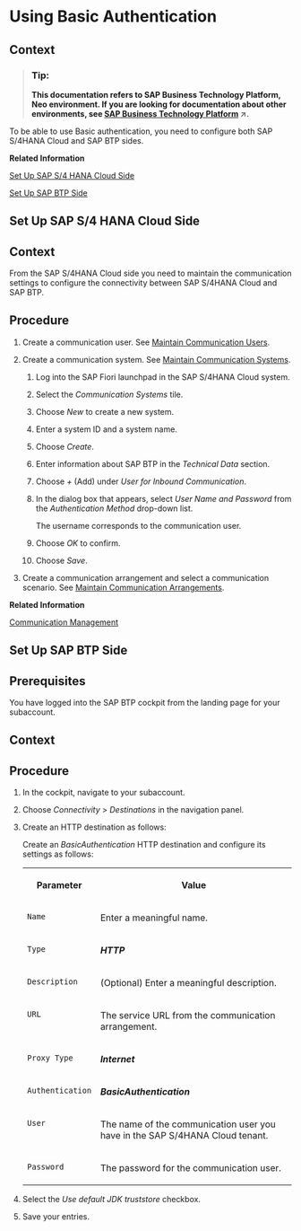 <!-- loiof4c0ad4a1c7d44e992826bb5c939c487 -->

# Using Basic Authentication



<a name="loiof4c0ad4a1c7d44e992826bb5c939c487__context_pxs_prs_scb"/>

## Context

> ### Tip:  
> **This documentation refers to SAP Business Technology Platform, Neo environment. If you are looking for documentation about other environments, see [SAP Business Technology Platform](https://help.sap.com/viewer/65de2977205c403bbc107264b8eccf4b/Cloud/en-US/6a2c1ab5a31b4ed9a2ce17a5329e1dd8.html "SAP Business Technology Platform (SAP BTP) is an integrated offering comprised of four technology portfolios: database and data management, application development and integration, analytics, and intelligent technologies. The platform offers users the ability to turn data into business value, compose end-to-end business processes, and build and extend SAP applications quickly.") :arrow_upper_right:.**

To be able to use Basic authentication, you need to configure both SAP S/4HANA Cloud and SAP BTP sides.

**Related Information**  


[Set Up SAP S/4 HANA Cloud Side](using-basic-authentication-f4c0ad4.md#loio541cff3e17f14f4b8d7157c2e40f0925 "")

[Set Up SAP BTP Side](using-basic-authentication-f4c0ad4.md#loio647b45d968384fe89260aeffaf782543 "")

 <a name="loio541cff3e17f14f4b8d7157c2e40f0925"/>

<!-- loio541cff3e17f14f4b8d7157c2e40f0925 -->

## Set Up SAP S/4 HANA Cloud Side



<a name="loio541cff3e17f14f4b8d7157c2e40f0925__context_atn_wrs_scb"/>

## Context

From the SAP S/4HANA Cloud side you need to maintain the communication settings to configure the connectivity between SAP S/4HANA Cloud and SAP BTP.



## Procedure

1.  Create a communication user. See [Maintain Communication Users](https://help.sap.com/viewer/f544846954f24b9183eddadcc41bdc3b/1808.500/en-US/eef80dda3867461c92ac1273689ed36f.html).

2.  Create a communication system. See [Maintain Communication Systems](https://help.sap.com/viewer/f544846954f24b9183eddadcc41bdc3b/1808.500/en-US/15663c157670410ca366623dff329396.html).

    1.  Log into the SAP Fiori launchpad in the SAP S/4HANA Cloud system.

    2.  Select the *Communication Systems* tile.

    3.  Choose *New* to create a new system.

    4.  Enter a system ID and a system name.

    5.  Choose *Create*.

    6.  Enter information about SAP BTP in the *Technical Data* section.

    7.  Choose *\+* \(Add\) under *User for Inbound Communication*.

    8.  In the dialog box that appears, select *User Name and Password* from the *Authentication Method* drop-down list.

        The username corresponds to the communication user.

    9.  Choose *OK* to confirm.

    10. Choose *Save*.


3.  Create a communication arrangement and select a communication scenario. See [Maintain Communication Arrangements](https://help.sap.com/viewer/f544846954f24b9183eddadcc41bdc3b/1808.500/en-US/fab3fd449cf74c6384622b98831e989e.html).


**Related Information**  


[Communication Management](https://help.sap.com/viewer/f544846954f24b9183eddadcc41bdc3b/1808.500/en-US/2e84a10c430645a88bdbfaaa23ac9ff7.html)

 <a name="loio647b45d968384fe89260aeffaf782543"/>

<!-- loio647b45d968384fe89260aeffaf782543 -->

## Set Up SAP BTP Side



<a name="loio647b45d968384fe89260aeffaf782543__prereq_yhj_m5w_3bb"/>

## Prerequisites

You have logged into the SAP BTP cockpit from the landing page for your subaccount.



## Context



<a name="loio647b45d968384fe89260aeffaf782543__steps_vhq_fww_3bb"/>

## Procedure

1.  In the cockpit, navigate to your subaccount.

2.  Choose *Connectivity* \> *Destinations* in the navigation panel.

3.  Create an HTTP destination as follows:

    Create an *BasicAuthentication* HTTP destination and configure its settings as follows:


    <table>
    <tr>
    <th valign="top">

    Parameter


    
    </th>
    <th valign="top">

    Value


    
    </th>
    </tr>
    <tr>
    <td valign="top">

    `Name`


    
    </td>
    <td valign="top">

    Enter a meaningful name.


    
    </td>
    </tr>
    <tr>
    <td valign="top">

    `Type`


    
    </td>
    <td valign="top">

    ***HTTP***


    
    </td>
    </tr>
    <tr>
    <td valign="top">

    `Description`


    
    </td>
    <td valign="top">

    \(Optional\) Enter a meaningful description.


    
    </td>
    </tr>
    <tr>
    <td valign="top">

    `URL`


    
    </td>
    <td valign="top">

    The service URL from the communication arrangement.


    
    </td>
    </tr>
    <tr>
    <td valign="top">

    `Proxy Type`


    
    </td>
    <td valign="top">

    ***Internet***


    
    </td>
    </tr>
    <tr>
    <td valign="top">

    `Authentication`


    
    </td>
    <td valign="top">

    ***BasicAuthentication***


    
    </td>
    </tr>
    <tr>
    <td valign="top">

    `User`


    
    </td>
    <td valign="top">

    The name of the communication user you have in the SAP S/4HANA Cloud tenant.


    
    </td>
    </tr>
    <tr>
    <td valign="top">

    `Password`


    
    </td>
    <td valign="top">

    The password for the communication user.


    
    </td>
    </tr>
    </table>
    
4.  Select the *Use default JDK truststore* checkbox.

5.  Save your entries.


